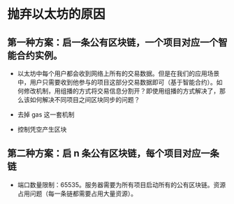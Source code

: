 # 抛弃以太坊的原因

## 第一种方案：启一条公有区块链，一个项目对应一个智能合约实例。

- 以太坊中每个用户都会收到网络上所有的交易数据。但是在我们的应用场景中，用户只需要收到他参与的项目这部分交易数据即可（基于智能合约）。如何修改机制，用组播的方式将交易信息分割开？即使用组播的方式解决了，那么该如何解决不同项目之间区块同步的问题？

- 去掉 gas 这一套机制

- 控制凭空产生区块

## 第二种方案：启 n 条公有区块链，每个项目对应一条链

- 端口数量限制：65535。服务器需要为所有项目启动所有的公有区块链。资源占用问题（每一条链都需要占用大量资源）。